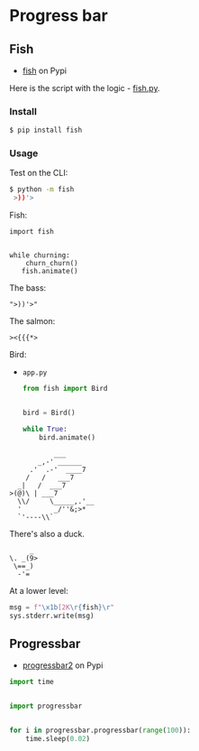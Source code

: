 # Progress bar


## Fish

- [fish](https://pypi.org/project/fish/) on Pypi

Here is the script with the logic - [fish.py](https://github.com/lericson/fish/blob/master/fish.py).

### Install

```sh
$ pip install fish
```

### Usage

Test on the CLI:

```sh
$ python -m fish
 >))'> 
```

Fish:

```
import fish


while churning:
    churn_churn()
   fish.animate()
```

The bass:

    ">))'>"

The salmon:

    ><{{{*>

Bird:

- `app.py`
    ```python
    from fish import Bird
    
    
    bird = Bird()

    while True:
        bird.animate()
    ```
    
```
           ___       
       _,-' ______   
     .'  .-'  ____7  
    /   /   ___7     
  _|   /  ___7       
>(@)\ | ___7         
  \\/     \_____,.'__
  '        _/''&;>*  
  `'----\\` 
```
  
There's also a duck.

```
     _ 
\. _(9>
 \==_) 
  -'=
```
  
At a lower level:

```python
msg = f"\x1b[2K\r{fish}\r"
sys.stderr.write(msg)
```


## Progressbar

- [progressbar2](https://pypi.org/project/progressbar2/) on Pypi

```python
import time


import progressbar


for i in progressbar.progressbar(range(100)):
    time.sleep(0.02)
```
